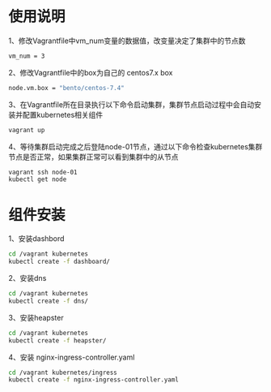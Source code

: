# 使用说明
1、修改Vagrantfile中vm_num变量的数据值，改变量决定了集群中的节点数
``` bash
vm_num = 3
```
2、修改Vagrantfile中的box为自己的 centos7.x box
``` bash
node.vm.box = "bento/centos-7.4"
```
3、在Vagrantfile所在目录执行以下命令启动集群，集群节点启动过程中会自动安装并配置kubernetes相关组件
``` bash
vagrant up
```
4、等待集群启动完成之后登陆node-01节点，通过以下命令检查kubernetes集群节点是否正常，如果集群正常可以看到集群中的从节点
``` bash
vagrant ssh node-01
kubectl get node
```
# 组件安装
1、安装dashbord
``` bash
cd /vagrant kubernetes
kubectl create -f dashboard/
```
2、安装dns
``` bash
cd /vagrant kubernetes
kubectl create -f dns/
```
3、安装heapster
``` bash
cd /vagrant kubernetes
kubectl create -f heapster/
```
4、安装 nginx-ingress-controller.yaml
``` bash
cd /vagrant kubernetes/ingress
kubectl create -f nginx-ingress-controller.yaml
```